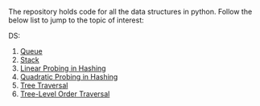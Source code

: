 The repository holds code for all the data structures in python.
Follow the below list to jump to the topic of interest:

DS:
1. [Queue](https://github.com/Sidhved/Data-Structures-And-Algorithms/blob/main/Python/DS/Queue.py)
2. [Stack](https://github.com/Sidhved/Data-Structures-And-Algorithms/blob/main/Python/DS/Stack.py)
3. [Linear Probing in Hashing](https://github.com/Sidhved/Data-Structures-And-Algorithms/blob/main/Python/DS/Linear%20Probing%20in%20Hashing.py)
4. [Quadratic Probing in Hashing](https://github.com/Sidhved/Data-Structures-And-Algorithms/blob/main/Python/DS/Quadratic%20Probing%20in%20Hashing.py)
5. [Tree Traversal](https://github.com/Sidhved/Data-Structures-And-Algorithms/blob/main/Python/DS/Trees.py)
6. [Tree-Level Order Traversal](https://github.com/Sidhved/Data-Structures-And-Algorithms/blob/main/Python/DS/Tree-LevelOrderTraversal.py)
